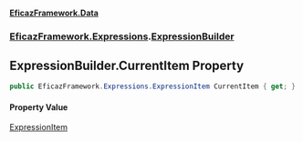 #### [EficazFramework.Data](EficazFrameworkData.md 'EficazFramework Data')
### [EficazFramework.Expressions](EficazFrameworkData.md#EficazFramework.Expressions 'EficazFramework.Expressions').[ExpressionBuilder](EficazFramework.Expressions/ExpressionBuilder.md 'EficazFramework.Expressions.ExpressionBuilder')

## ExpressionBuilder.CurrentItem Property

```csharp
public EficazFramework.Expressions.ExpressionItem CurrentItem { get; }
```

#### Property Value
[ExpressionItem](EficazFramework.Expressions/ExpressionItem.md 'EficazFramework.Expressions.ExpressionItem')